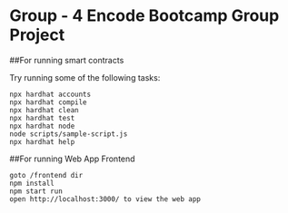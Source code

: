 # Group - 4 Encode Bootcamp Group Project

##For running smart contracts 

Try running some of the following tasks:

```shell
npx hardhat accounts
npx hardhat compile
npx hardhat clean
npx hardhat test
npx hardhat node
node scripts/sample-script.js
npx hardhat help
```

##For running Web App Frontend

```
goto /frontend dir
npm install
npm start run
open http://localhost:3000/ to view the web app
```
